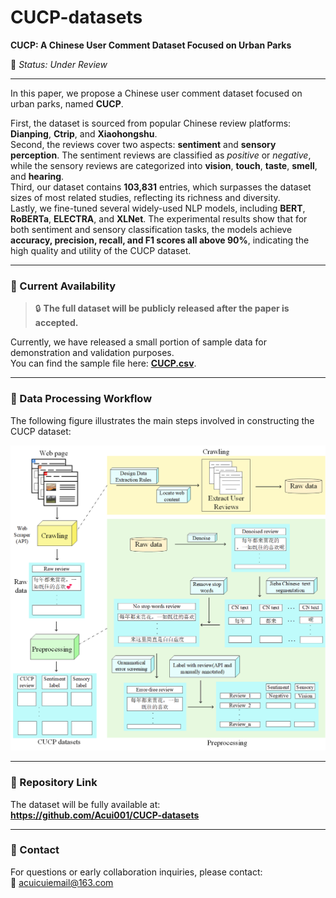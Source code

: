 # CUCP-datasets

**CUCP: A Chinese User Comment Dataset Focused on Urban Parks**

📌 *Status: Under Review*

---

In this paper, we propose a Chinese user comment dataset focused on urban parks, named **CUCP**.

First, the dataset is sourced from popular Chinese review platforms: **Dianping**, **Ctrip**, and **Xiaohongshu**.  
Second, the reviews cover two aspects: **sentiment** and **sensory perception**. The sentiment reviews are classified as *positive* or *negative*, while the sensory reviews are categorized into **vision**, **touch**, **taste**, **smell**, and **hearing**.  
Third, our dataset contains **103,831** entries, which surpasses the dataset sizes of most related studies, reflecting its richness and diversity.  
Lastly, we fine-tuned several widely-used NLP models, including **BERT**, **RoBERTa**, **ELECTRA**, and **XLNet**. The experimental results show that for both sentiment and sensory classification tasks, the models achieve **accuracy, precision, recall, and F1 scores all above 90%**, indicating the high quality and utility of the CUCP dataset.

---

### 📂 Current Availability

> 🔒 **The full dataset will be publicly released after the paper is accepted.**

Currently, we have released a small portion of sample data for demonstration and validation purposes.  
You can find the sample file here: **[CUCP.csv](CUCP.csv)**.

---

### 🧬 Data Processing Workflow

The following figure illustrates the main steps involved in constructing the CUCP dataset:

![CUCP data processing steps for creating the CUCP dataset](CUCP_prosess.png)

---

### 🔗 Repository Link

The dataset will be fully available at:  
**https://github.com/Acui001/CUCP-datasets**

---

### 📮 Contact

For questions or early collaboration inquiries, please contact:  
📧 acuicuiemail@163.com
